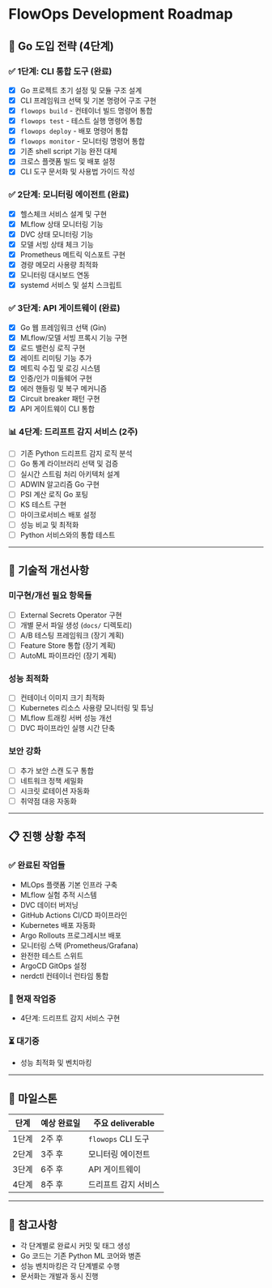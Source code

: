 # FlowOps Development Roadmap

## 🚀 Go 도입 전략 (4단계)

### ✅ **1단계: CLI 통합 도구** (완료)
- [x] Go 프로젝트 초기 설정 및 모듈 구조 설계
- [x] CLI 프레임워크 선택 및 기본 명령어 구조 구현
- [x] `flowops build` - 컨테이너 빌드 명령어 통합
- [x] `flowops test` - 테스트 실행 명령어 통합  
- [x] `flowops deploy` - 배포 명령어 통합
- [x] `flowops monitor` - 모니터링 명령어 통합
- [x] 기존 shell script 기능 완전 대체
- [x] 크로스 플랫폼 빌드 및 배포 설정
- [x] CLI 도구 문서화 및 사용법 가이드 작성

### ✅ **2단계: 모니터링 에이전트** (완료) 
- [x] 헬스체크 서비스 설계 및 구현
- [x] MLflow 상태 모니터링 기능
- [x] DVC 상태 모니터링 기능
- [x] 모델 서빙 상태 체크 기능
- [x] Prometheus 메트릭 익스포트 구현
- [x] 경량 메모리 사용량 최적화
- [x] 모니터링 대시보드 연동
- [x] systemd 서비스 및 설치 스크립트

### ✅ **3단계: API 게이트웨이** (완료)
- [x] Go 웹 프레임워크 선택 (Gin)
- [x] MLflow/모델 서빙 프록시 기능 구현
- [x] 로드 밸런싱 로직 구현
- [x] 레이트 리미팅 기능 추가
- [x] 메트릭 수집 및 로깅 시스템
- [x] 인증/인가 미들웨어 구현
- [x] 에러 핸들링 및 복구 메커니즘
- [x] Circuit breaker 패턴 구현
- [x] API 게이트웨이 CLI 통합

### 📊 **4단계: 드리프트 감지 서비스** (2주)
- [ ] 기존 Python 드리프트 감지 로직 분석
- [ ] Go 통계 라이브러리 선택 및 검증
- [ ] 실시간 스트림 처리 아키텍처 설계
- [ ] ADWIN 알고리즘 Go 구현
- [ ] PSI 계산 로직 Go 포팅
- [ ] KS 테스트 구현
- [ ] 마이크로서비스 배포 설정
- [ ] 성능 비교 및 최적화
- [ ] Python 서비스와의 통합 테스트

---

## 🔧 **기술적 개선사항**

### 미구현/개선 필요 항목들
- [ ] External Secrets Operator 구현
- [ ] 개별 문서 파일 생성 (`docs/` 디렉토리)
- [ ] A/B 테스팅 프레임워크 (장기 계획)
- [ ] Feature Store 통합 (장기 계획)
- [ ] AutoML 파이프라인 (장기 계획)

### 성능 최적화 
- [ ] 컨테이너 이미지 크기 최적화
- [ ] Kubernetes 리소스 사용량 모니터링 및 튜닝
- [ ] MLflow 트래킹 서버 성능 개선
- [ ] DVC 파이프라인 실행 시간 단축

### 보안 강화
- [ ] 추가 보안 스캔 도구 통합
- [ ] 네트워크 정책 세밀화
- [ ] 시크릿 로테이션 자동화
- [ ] 취약점 대응 자동화

---

## 📋 **진행 상황 추적**

### ✅ 완료된 작업들
- MLOps 플랫폼 기본 인프라 구축
- MLflow 실험 추적 시스템
- DVC 데이터 버저닝
- GitHub Actions CI/CD 파이프라인
- Kubernetes 배포 자동화
- Argo Rollouts 프로그레시브 배포
- 모니터링 스택 (Prometheus/Grafana)
- 완전한 테스트 스위트
- ArgoCD GitOps 설정
- nerdctl 컨테이너 런타임 통합

### 🔄 현재 작업중
- 4단계: 드리프트 감지 서비스 구현

### ⏳ 대기중
- 성능 최적화 및 벤치마킹

---

## 📅 **마일스톤**

| 단계 | 예상 완료일 | 주요 deliverable |
|------|-------------|------------------|
| 1단계 | 2주 후 | `flowops` CLI 도구 |
| 2단계 | 3주 후 | 모니터링 에이전트 |
| 3단계 | 6주 후 | API 게이트웨이 |
| 4단계 | 8주 후 | 드리프트 감지 서비스 |

---

## 📝 **참고사항**

- 각 단계별로 완료시 커밋 및 태그 생성
- Go 코드는 기존 Python ML 코어와 병존
- 성능 벤치마킹은 각 단계별로 수행
- 문서화는 개발과 동시 진행